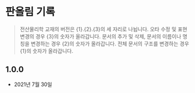# 판올림 기록

> 전산물리학 교재의 버전은 {1}.{2}.{3}의 세 자리로 나뉩니다. 오타 수정 및 표현 변경의 경우 {3}의 숫자가 올라갑니다. 문서의 추가 및 삭제, 문서의 이름이나 명칭을 변경하는 경우 {2}의 숫자가 올라갑니다. 전체 문서의 구조를 변경하는 경우 {1}의 숫자가 올라갑니다.

## 1.0.0

- 2021년 7월 30일
